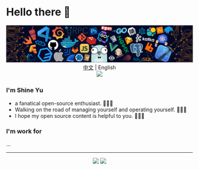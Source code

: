 # Hello there 👋

<p align="center">
<img src="./icons/header_.png"></img>
<a href="README.md">中文</a> | English</br>
<img src="https://readme-typing-svg.herokuapp.com?size=18&duration=6000&lines=Cpp+%7C+Python+%7C+Rust+%7C+Go+Developer"></img>
</p>

### I'm Shine Yu

* a fanatical open-source enthusiast. 🚀🚀🚀
* Walking on the road of managing yourself and operating yourself. 🌱🌱🌱
* I hope my open source content is helpful to you. 🔰🔰🔰

### I'm work for

...

---
  
<p align="center">
  <img height="160" src="https://github-readme-stats.vercel.app/api/top-langs/?username=ShineYull&theme=react&hide=html,css,dockerfile,shell,Objective-C,cmake,scss,JavaScript,ejs,stylus&count_private=true&show_icons=true&hide_border=true&layout=compact"/>
  
  <img height="160" src="https://github-readme-stats.vercel.app/api?username=ShineYull&count_private=true&show_icons=true&theme=onedark&include_all_commits=true&hide_border=true"/>
</p>
